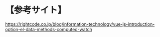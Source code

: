 # 【参考サイト】 
https://rightcode.co.jp/blog/information-technology/vue-js-introduction-option-el-data-methods-computed-watch
  